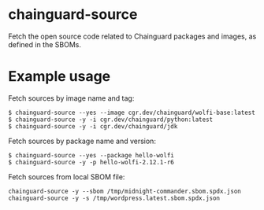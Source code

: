 # chainguard-source
Fetch the open source code related to Chainguard packages and images, as defined in the SBOMs.

# Example usage

Fetch sources by image name and tag:
```
$ chainguard-source --yes --image cgr.dev/chainguard/wolfi-base:latest
$ chainguard-source -y -i cgr.dev/chainguard/python:latest
$ chainguard-source -y -i cgr.dev/chainguard/jdk
```

Fetch sources by package name and version:
```
$ chainguard-source --yes --package hello-wolfi
$ chainguard-source -y -p hello-wolfi-2.12.1-r6
```

Fetch sources from local SBOM file:
```
chainguard-source -y --sbom /tmp/midnight-commander.sbom.spdx.json
chainguard-source -y -s /tmp/wordpress.latest.sbom.spdx.json
```
